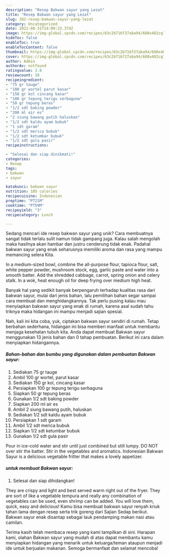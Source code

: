 ```yaml
---
description: "Resep Bakwan sayur yang Lezat"
title: "Resep Bakwan sayur yang Lezat"
slug: 382-resep-bakwan-sayur-yang-lezat
category: Uncategorized
date: 2022-08-31T14:09:23.374Z
image: https://img-global.cpcdn.com/recipes/63c2b716f27aba94/680x482cq70/bakwan-sayur-foto-resep-utama.jpg
hideToc: false
enableToc: true
enableTocContent: false
thumbnail: https://img-global.cpcdn.com/recipes/63c2b716f27aba94/680x482cq70/bakwan-sayur-foto-resep-utama.jpg
cover: https://img-global.cpcdn.com/recipes/63c2b716f27aba94/680x482cq70/bakwan-sayur-foto-resep-utama.jpg
author: Admin
authorAv: notfound
ratingvalue: 3.8
reviewcount: 18
recipeingredient:
- "75 gr tauge"
- "100 gr wortel parut kasar"
- "150 gr kol cincang kasar"
- "100 gr tepung terigu serbaguna"
- "50 gr tepung beras"
- "1/2 sdt baking powder"
- "200 ml air es"
- "2 siung bawang putih haluskan"
- "1/2 sdt kaldu ayam bubuk"
- "1 sdt garam"
- "1/2 sdt merica bubuk"
- "1/2 sdt ketumbar bubuk"
- "1/2 sdt gula pasir"
recipeinstructions:

- "Selesai dan siap dinikmati!"
categories:
- Resep
tags:
- bakwan
- sayur

katakunci: bakwan sayur 
nutrition: 105 calories
recipecuisine: Indonesian
preptime: "PT21M"
cooktime: "PT59M"
recipeyield: "3"
recipecategory: Lunch

---
```





Sedang mencari ide resep bakwan sayur yang unik? Cara membuatnya sangat tidak terlalu sulit namun tidak gampang juga. Kalau salah mengolah maka hasilnya akan hambar dan justru cenderung tidak enak. Padahal bakwan sayur yang enak seharusnya memiliki aroma dan rasa yang mampu memancing selera Kita.





In a medium-sized bowl, combine the all-purpose flour, tapioca flour, salt, white pepper powder, mushroom stock, egg, garlic paste and water into a smooth batter. Add the shredded cabbage, carrot, spring onion and celery stalk. In a wok, heat enough oil for deep frying over medium high heat.

Banyak hal yang sedikit banyak berpengaruh terhadap kualitas rasa dari bakwan sayur, mulai dari jenis bahan, lalu pemilihan bahan segar sampai cara membuat dan menghidangkannya. Tak perlu pusing kalau mau menyiapkan bakwan sayur yang enak di rumah, karena asal sudah tahu triknya maka hidangan ini mampu menjadi sajian spesial.






Nah, kali ini kita coba, yuk, ciptakan bakwan sayur sendiri di rumah. Tetap berbahan sederhana, hidangan ini bisa memberi manfaat untuk membantu menjaga kesehatan tubuh kita. Anda dapat membuat Bakwan sayur menggunakan 13 jenis bahan dan 0 tahap pembuatan. Berikut ini cara dalam menyiapkan hidangannya.

<!--inarticleads1-->

##### Bahan-bahan dan bumbu yang digunakan dalam pembuatan Bakwan sayur:

1. Sediakan 75 gr tauge
1. Ambil 100 gr wortel, parut kasar
1. Sediakan 150 gr kol, cincang kasar
1. Persiapkan 100 gr tepung terigu serbaguna
1. Siapkan 50 gr tepung beras
1. Gunakan 1/2 sdt baking powder
1. Siapkan 200 ml air es
1. Ambil 2 siung bawang putih, haluskan
1. Sediakan 1/2 sdt kaldu ayam bubuk
1. Persiapkan 1 sdt garam
1. Ambil 1/2 sdt merica bubuk
1. Siapkan 1/2 sdt ketumbar bubuk
1. Gunakan 1/2 sdt gula pasir


Pour in ice-cold water and stir until just combined but still lumpy. DO NOT over stir the batter. Stir in the vegetables and aromatics. Indonesian Bakwan Sayur is a delicious vegetable fritter that makes a lovely appetizer. 

<!--inarticleads2-->

#####  untuk membuat Bakwan sayur:


1. Selesai dan siap dihidangkan!

They are crispy and light and best served warm right out of the fryer. They are sort of like a vegetable tempura and really any combination of vegetables can be used, even shrimp can be added. You will love them, quick, easy and delicious! Kamu bisa membuat bakwan sayur renyah kriuk tahan lama dengan resep serta trik goreng dari Sajian Sedap berikut. Bakwan sayur enak disantap sebagai lauk pendamping makan nasi atau camilan. 

Terima kasih telah membaca resep yang kami tampilkan di sini. Harapan kami, olahan Bakwan sayur yang mudah di atas dapat membantu kamu menyiapkan hidangan yang menarik untuk keluarga/teman ataupun menjadi ide untuk berjualan makanan. Semoga bermanfaat dan selamat mencoba!
